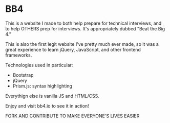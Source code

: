 # BB4

This is a website I made to both help prepare for technical interviews, and to help OTHERS prep for interviews. It's appropriately dubbed "Beat the Big 4."

This is also the first legit website I've pretty much ever made, so it was a great experience to learn jQuery, JavaScript, and other frontend frameworks.

Technologies used in particular: 
 - Bootstrap
 - jQuery
 - Prism.js: syntax highlighting 
 
Everythign else is vanilla JS and HTML/CSS.

Enjoy and visit bb4.io to see it in action!

FORK AND CONTRIBUTE TO MAKE EVERYONE'S LIVES EASIER

